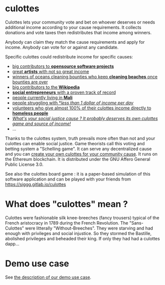 # culottes

Culottes lets your community vote and bet on whoever deserves or needs additional income according to your cause requirements. It collects donations and vote taxes then redistributes that income among winners.

Anybody can claim they match the cause requirements and apply for income. Anybody can vote for or against any candidate.

Specific culottes could redistribute income for specific causes:

* [big contributors to **opensource software projects**](/src/index.html)
* [great **artists** with not so great income](how_to.md)
* [winners of oceans cleaning bounties who keep **cleaning beaches** once bounties are over](how_to.md)
* [big contributors to the **Wikipedia**](how_to.md)
* [**social entrepreneurs** with a proven track of record](how_to.md)
* [people currently living in **Mali**](how_to.md)
* [people struggling with **less than 1 dollar of income per day*](how_to.md)
* [volunteers who give almost 100% of their culottes income directly to **homeless people**](how_to.md)
* [_What's your social justice cause ? It probably deserves its own culottes game and source of income!_](how_to.md)
* ...

Thanks to the culottes system, truth prevails more often than not and your culottes can enable social justice. Game theorists call this voting and betting system a "Schelling game". It can serve any decentralized cause and you can [create your own culottes for your community cause](how_to.md). It runs on the Ethereum blockchain. It is distributed under the GNU Affero General Public License 3.0.

See also the culottes board game : it is a paper-based simulation of this software application and can be played with your friends from https://siggg.gitlab.io/culottes

# What does "culottes" mean ?

Culottes were fashionable silk knee-breeches (fancy trousers) typical of the French aristocracy in 1789 during the French Revolution. The "Sans-Culottes" were litterally "Without-Breeches". They were starving and had enough with privileges and social injustice. So they stormed the Bastille, abolished privileges and beheaded their king. If only they had had a culottes dapp...

# Demo use case

See [the description of our demo use case](demo_use_case.md).
